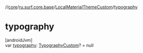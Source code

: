 //[core](../../../index.md)/[ru.surf.core.base](../index.md)/[LocalMaterialThemeCustom](index.md)/[typography](typography.md)

# typography

[androidJvm]\
var [typography](typography.md): [TypographyCustom](../-typography-custom/index.md)? = null
